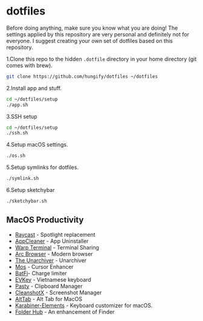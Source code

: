 # dotfiles

Before doing anything, make sure you know what you are doing! The settings applied by this repository are very personal and definitely not for everyone. I suggest creating your own set of dotfiles based on this repository.

1.Clone this repo to the hidden `.dotfile` directory in your home directory (git comes with brew).

```bash
git clone https://github.com/hungify/dotfiles ~/dotfiles
```

2.Install app and stuff.

```bash
cd ~/dotfiles/setup
./app.sh
```

3.SSH setup

```bash
cd ~/dotfiles/setup
./ssh.sh
```

4.Setup macOS settings.

```bash
./os.sh
```

5.Setup symlinks for dotfiles.

```bash
./symlink.sh
```

6.Setup sketchybar

```bash
./sketchybar.sh
```

## MacOS Productivity

- [Raycast](https://raycast.com/) - Spotlight replacement
- [AppCleaner](https://freemacsoft.net/appcleaner/) - App Uninstaller
- [Warp Terminal](https://warp.dev/) - Terminal Sharing
- [Arc Browser](https://arc.net) - Modern browser
- [The Unarchiver](https://theunarchiver.com/) - Unarchiver
- [Mos](https://mos.caldis.me/) - Cursor Enhancer
- [BatFi](https://micropixels.software/apps/batfi)- Charge limiter
- [EVKey](https://evkeyvn.com/) - Vietnamese keyboard
- [Pasty](https://apps.apple.com/vn/app/clipboard-manager-pasty/id1544620654?mt=12) - Clipboard Manager
- [CleanshotX](https://cleanshot.com/) - Screenshot Manager
- [AltTab](https://alt-tab-macos.netlify.app/) - Alt Tab for MacOS
- [Karabiner-Elements](https://karabiner-elements.pqrs.org/) - Keyboard customizer for macOS.
- [Folder Hub](https://www.finderhub.app/#download) - An enhancement of Finder
